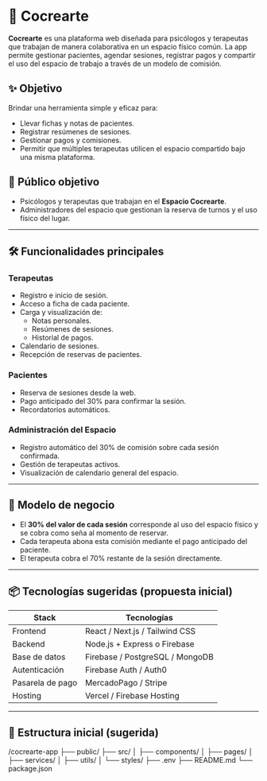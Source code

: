 # 🧠 Cocrearte

**Cocrearte** es una plataforma web diseñada para psicólogos y terapeutas que trabajan de manera colaborativa en un espacio físico común. La app permite gestionar pacientes, agendar sesiones, registrar pagos y compartir el uso del espacio de trabajo a través de un modelo de comisión.

## ✨ Objetivo

Brindar una herramienta simple y eficaz para:

- Llevar fichas y notas de pacientes.
- Registrar resúmenes de sesiones.
- Gestionar pagos y comisiones.
- Permitir que múltiples terapeutas utilicen el espacio compartido bajo una misma plataforma.

## 🎯 Público objetivo

- Psicólogos y terapeutas que trabajan en el **Espacio Cocrearte**.
- Administradores del espacio que gestionan la reserva de turnos y el uso físico del lugar.

---

## 🛠️ Funcionalidades principales

### Terapeutas
- Registro e inicio de sesión.
- Acceso a ficha de cada paciente.
- Carga y visualización de:
  - Notas personales.
  - Resúmenes de sesiones.
  - Historial de pagos.
- Calendario de sesiones.
- Recepción de reservas de pacientes.

### Pacientes
- Reserva de sesiones desde la web.
- Pago anticipado del 30% para confirmar la sesión.
- Recordatorios automáticos.

### Administración del Espacio
- Registro automático del 30% de comisión sobre cada sesión confirmada.
- Gestión de terapeutas activos.
- Visualización de calendario general del espacio.

---

## 💸 Modelo de negocio

- El **30% del valor de cada sesión** corresponde al uso del espacio físico y se cobra como seña al momento de reservar.
- Cada terapeuta abona esta comisión mediante el pago anticipado del paciente.
- El terapeuta cobra el 70% restante de la sesión directamente.

---

## 📦 Tecnologías sugeridas (propuesta inicial)

| Stack | Tecnologías |
|-------|-------------|
| Frontend | React / Next.js / Tailwind CSS |
| Backend | Node.js + Express o Firebase |
| Base de datos | Firebase / PostgreSQL / MongoDB |
| Autenticación | Firebase Auth / Auth0 |
| Pasarela de pago | MercadoPago / Stripe |
| Hosting | Vercel / Firebase Hosting |

---

## 📁 Estructura inicial (sugerida)

/cocrearte-app
├── public/
├── src/
│ ├── components/
│ ├── pages/
│ ├── services/
│ ├── utils/
│ └── styles/
├── .env
├── README.md
└── package.json




